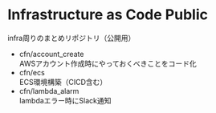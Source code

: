 # Infrastructure as Code Public

infra周りのまとめリポジトリ（公開用）

 - cfn/account_create
 <br>AWSアカウント作成時にやっておくべきことをコード化
 - cfn/ecs
 <br>ECS環境構築（CICD含む）
 - cfn/lambda_alarm
 <br>lambdaエラー時にSlack通知